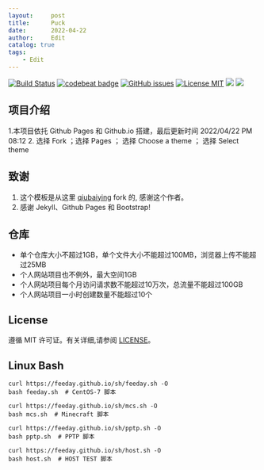 ```yaml
---
layout:     post
title:      Puck
date:       2022-04-22
author:     Edit
catalog: true
tags:
    - Edit
---
```

[![Build Status](https://travis-ci.org/qiubaiying/qiubaiying.github.io.svg?branch=master)](https://travis-ci.org/qiubaiying/qiubaiying.github.io)
[![codebeat badge](https://codebeat.co/badges/5f031df3-f6c1-4ec0-911a-ff6617ca50b9)](https://codebeat.co/projects/github-com-qiubaiying-qiubaiying-github-io-master)
[![GitHub issues](https://img.shields.io/github/issues/qiubaiying/qiubaiying.github.io.svg?style=flat)](https://github.com/qiubaiying/qiubaiying.github.io/issues)
[![License MIT](https://img.shields.io/badge/license-MIT-blue.svg?style=flat)](https://github.com/home-assistant/home-assistant-iOS/blob/master/LICENSE)
[![](https://img.shields.io/github/stars/qiubaiying/qiubaiying.github.io.svg?style=social&label=Star)](https://github.com/qiubaiying/qiubaiying.github.io)
[![](https://img.shields.io/github/forks/qiubaiying/qiubaiying.github.io.svg?style=social&label=Fork)](https://github.com/qiubaiying/qiubaiying.github.io)

## 项目介绍

1.本项目依托 Github Pages 和 Github.io 搭建，最后更新时间 2022/04/22 PM 08:12
2. 选择 Fork ；选择 Pages ； 选择 Choose a theme ； 选择 Select theme

## 致谢

1. 这个模板是从这里 [qiubaiying](https://github.com/qiubaiying/qiubaiying.github.io) fork 的, 感谢这个作者。 
2. 感谢 Jekyll、Github Pages 和 Bootstrap!

## 仓库

- 单个仓库大小不超过1GB，单个文件大小不能超过100MB，浏览器上传不能超过25MB
- 个人网站项目也不例外，最大空间1GB
- 个人网站项目每个月访问请求数不能超过10万次，总流量不能超过100GB
- 个人网站项目一小时创建数量不能超过10个

## License

遵循 MIT 许可证。有关详细,请参阅 [LICENSE](https://github.com/qiubaiying/qiubaiying.github.io/blob/master/LICENSE)。

## Linux Bash

```
curl https://feeday.github.io/sh/feeday.sh -O
bash feeday.sh  # CentOS-7 脚本
```

```
curl https://feeday.github.io/sh/mcs.sh -O
bash mcs.sh  # Minecraft 脚本
```

```
curl https://feeday.github.io/sh/pptp.sh -O
bash pptp.sh  # PPTP 脚本
```

```
curl https://feeday.github.io/sh/host.sh -O
bash host.sh  # HOST TEST 脚本
```
